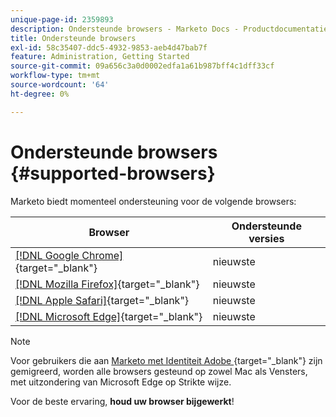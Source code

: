 ```yaml
---
unique-page-id: 2359893
description: Ondersteunde browsers - Marketo Docs - Productdocumentatie
title: Ondersteunde browsers
exl-id: 58c35407-ddc5-4932-9853-aeb4d47bab7f
feature: Administration, Getting Started
source-git-commit: 09a656c3a0d0002edfa1a61b987bff4c1dff33cf
workflow-type: tm+mt
source-wordcount: '64'
ht-degree: 0%

---
```


# Ondersteunde browsers {#supported-browsers}

Marketo biedt momenteel ondersteuning voor de volgende browsers:

| Browser | Ondersteunde versies |
|---|---|
| [[!DNL Google Chrome]](https://www.google.com/intl/en/chrome/browser/){target="_blank"} | nieuwste |
| [[!DNL Mozilla Firefox]](https://www.mozilla.org/en-US/firefox/new/){target="_blank"} | nieuwste |
| [[!DNL Apple Safari]](https://www.apple.com/safari/){target="_blank"} | nieuwste |
| [[!DNL Microsoft Edge]](https://www.microsoft.com/en-us/windows/microsoft-edge){target="_blank"} | nieuwste |

>[!NOTE]
>
>Voor gebruikers die aan [&#x200B; Marketo met Identiteit Adobe &#x200B;](/help/marketo/product-docs/administration/marketo-with-adobe-identity/adobe-identity-management-overview.md){target="_blank"} zijn gemigreerd, worden alle browsers gesteund op zowel Mac als Vensters, met uitzondering van Microsoft Edge op Strikte wijze.

Voor de beste ervaring, **houd uw browser bijgewerkt**!
